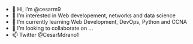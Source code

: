- 👋 Hi, I’m @cesarm9
- 👀 I’m interested in Web developement, networks and data science
- 🌱 I’m currently learning Web Development, DevOps, Python and CCNA 
- 💞️ I’m looking to collaborate on ...
- 📫 Twitter @CesarMdrano1

<!---
cesarm9/cesarm9 is a ✨ special ✨ repository because its `README.md` (this file) appears on your GitHub profile.
You can click the Preview link to take a look at your changes.
--->
